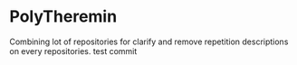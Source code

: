 # PolyTheremin
Combining lot of repositories for clarify and remove repetition descriptions on every repositories.
test commit
<!-- [![Polyphonic Theremin](https://img.youtube.com/vi/stobfk1Mfjk/0.jpg)](https://youtu.be/stobfk1Mfjk) -->



